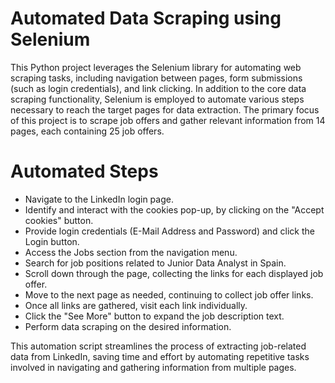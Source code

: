 # Automated Data Scraping using Selenium
This Python project leverages the Selenium library for automating web scraping tasks, including navigation between pages, form submissions (such as login credentials), and link clicking. In addition to the core data scraping functionality, Selenium is employed to automate various steps necessary to reach the target pages for data extraction. The primary focus of this project is to scrape job offers and gather relevant information from 14 pages, each containing 25 job offers.

# Automated Steps
- Navigate to the LinkedIn login page.
- Identify and interact with the cookies pop-up, by clicking on the "Accept cookies" button.
- Provide login credentials (E-Mail Address and Password) and click the Login button.
- Access the Jobs section from the navigation menu.
- Search for job positions related to Junior Data Analyst in Spain.
- Scroll down through the page, collecting the links for each displayed job offer.
- Move to the next page as needed, continuing to collect job offer links.
- Once all links are gathered, visit each link individually.
- Click the "See More" button to expand the job description text.
- Perform data scraping on the desired information.

This automation script streamlines the process of extracting job-related data from LinkedIn, saving time and effort by automating repetitive tasks involved in navigating and gathering information from multiple pages.
